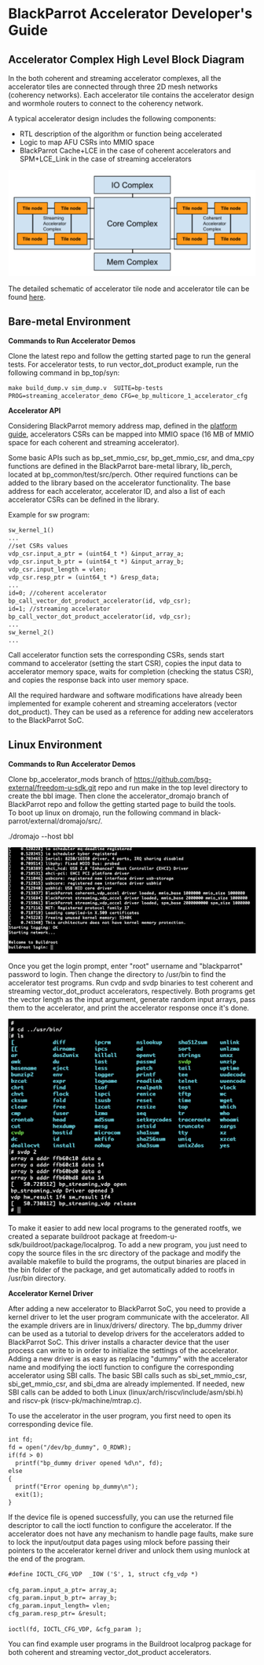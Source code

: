 # BlackParrot Accelerator Developer's Guide

## Accelerator Complex High Level Block Diagram

In the both coherent and streaming accelerator complexes, all the accelerator tiles are connected through three 2D mesh networks (coherency networks). Each accelerator tile contains the accelerator design and wormhole routers to connect to the coherency network.

A typical accelerator design includes the following components:
* RTL description of the algorithm or function being accelerated
* Logic to map AFU CSRs into MMIO space 
* BlackParrot Cache+LCE in the case of coherent accelerators and SPM+LCE_Link in the case of streaming accelerators

![Accelerator Complex](accelerator_complex.png)

The detailed schematic of accelerator tile node and accelerator tile can be found [here](https://docs.google.com/presentation/d/1I8RHFAAT-yERvWZpmGOr8IMzqYVs5tThM_jM6fuXKqs/edit?usp=sharing).


## Bare-metal Environment
**Commands to Run Accelerator Demos**

Clone the latest repo and follow the getting started page to run the general tests. For accelerator tests, to run vector_dot_product example, run the following command in bp_top/syn:
 
```
make build_dump.v sim_dump.v  SUITE=bp-tests PROG=streaming_accelerator_demo CFG=e_bp_multicore_1_accelerator_cfg
```

**Accelerator API**

Considering BlackParrot memory address map, defined in the [platform guide](platform_guide.md), accelerators CSRs can be mapped into MMIO space (16 MB of MMIO space for each coherent and streaming accelerator).

Some basic APIs such as bp_set_mmio_csr, bp_get_mmio_csr, and dma_cpy functions are defined in the BlackParrot bare-metal library, lib_perch, located at bp_common/test/src/perch. Other required functions can be added to the library based on the accelerator functionality. The base address for each accelerator, accelerator ID, and also a list of each accelerator CSRs can be defined in the library. 

Example for sw program:

```
sw_kernel_1()
...
//set CSRs values
vdp_csr.input_a_ptr = (uint64_t *) &input_array_a;
vdp_csr.input_b_ptr = (uint64_t *) &input_array_b;
vdp_csr.input_length = vlen;
vdp_csr.resp_ptr = (uint64_t *) &resp_data;
...
id=0; //coherent accelerator
bp_call_vector_dot_product_accelerator(id, vdp_csr);
id=1; //streaming accelerator
bp_call_vector_dot_product_accelerator(id, vdp_csr);
...
sw_kernel_2()
...
```

Call accelerator function sets the corresponding CSRs, sends start command to accelerator (setting the start CSR), copies the input data to accelerator memory space, waits for completion (checking the status CSR), and copies the response back into user memory space.

All the required hardware and software modifications have already been implemented for example coherent and streaming accelerators (vector dot_product). They can be used as a reference for adding new accelerators to the BlackParrot SoC.

 
## Linux Environment

**Commands to Run Accelerator Demos**

Clone bp_accelerator_mods branch of https://github.com/bsg-external/freedom-u-sdk.git repo and run make in the top level directory to create the bbl image. Then clone the accelerator_dromajo branch of BlackParrot repo and follow the getting started page to build the tools.  
To boot up linux on dromajo, run the following command in black-parrot/external/dromajo/src/.

./dromajo  --host  bbl

![Login Prompt](login_prompt.png)

Once you get the login prompt, enter "root" username and "blackparrot" password to login. Then change the directory to /usr/bin to find the accelerator test programs. Run cvdp and svdp binaries to test coherent and streaming vector_dot_product accelerators, respectively. Both programs get the vector length as the input argument, generate random input arrays, pass them to the accelerator, and print the accelerator response once it's done. 

![Linux](linux.png)

To make it easier to add new local programs to the generated rootfs, we created a separate buildroot package at freedom-u-sdk/buildroot/package/localprog. To add a new program, you just need to copy the source files in the src directory of the package and modify the available makefile to build the programs, the output binaries are placed in the bin folder of the package, and get automatically added to rootfs in /usr/bin directory.

**Accelerator Kernel Driver**

After adding a new accelerator to BlackParrot SoC, you need to provide a kernel driver to let the user program communicate with the accelerator. All the example drivers are in linux/drivers/ directory. The bp_dummy driver can be used as a tutorial to develop drivers for the accelerators added to BlackParrot SoC. This driver installs a character device that the user process can write to in order to initialize the settings of the accelerator. Adding a new driver is as easy as replacing "dummy" with the accelerator name and modifying the ioctl function to configure the corresponding accelerator using SBI calls. The basic SBI calls such as sbi_set_mmio_csr, sbi_get_mmio_csr, and sbi_dma are already implemented. If needed, new SBI calls can be added to both Linux (linux/arch/riscv/include/asm/sbi.h) and riscv-pk (riscv-pk/machine/mtrap.c).

To use the accelerator in the user program, you first need to open its corresponding device file.

```
int fd;
fd = open("/dev/bp_dummy", O_RDWR);
if(fd > 0)
  printf("bp_dummy driver opened %d\n", fd);
else
{
  printf("Error opening bp_dummy\n");
  exit(1);
}
```

If the device file is opened successfully, you can use the returned file descriptor to call the ioctl function to configure the accelerator. If the accelerator does not have any mechanism to handle page faults, make sure to lock the input/output data pages using mlock before passing their pointers to the accelerator kernel driver and unlock them using munlock at the end of the program.

```
#define IOCTL_CFG_VDP  _IOW ('S', 1, struct cfg_vdp *)

cfg_param.input_a_ptr= array_a;
cfg_param.input_b_ptr= array_b;
cfg_param.input_length= vlen;
cfg_param.resp_ptr= &result;

ioctl(fd, IOCTL_CFG_VDP, &cfg_param );
```

You can find example user programs in the Buildroot localprog package for both coherent and streaming vector_dot_product accelerators.
